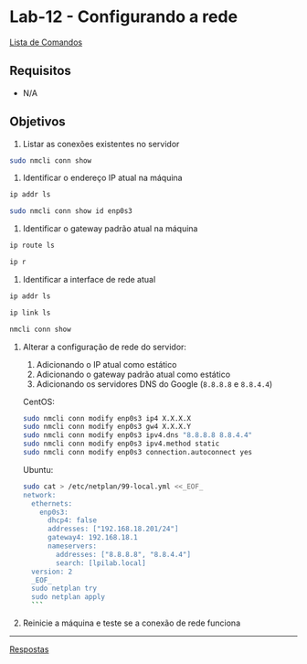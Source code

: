 # Lab-12 - Configurando a rede

[Lista de Comandos](../comandos.md)

## Requisitos

- N/A

<!--
 Desabilitar o `systemd-resolved`:

    ```bash
    sudo systemctl disable systemd-resolved
    sudo systemctl stop systemd-resolved
    sudo rm -f /etc/resolv.conf
    ```

    Editar o arquivo `/etc/NetworkManager/NetworkManager.conf` e logo abaixo do `[main]` acrescentar a linha:

    ```
    [main]
    dns=default
    ```
    -->

## Objetivos

1. Listar as conexões existentes no servidor

```bash
sudo nmcli conn show
```

1. Identificar o endereço IP atual na máquina

```bash
ip addr ls
```

```bash
sudo nmcli conn show id enp0s3
```

1. Identificar o gateway padrão atual na máquina

```bash
ip route ls
```

```bash
ip r
```

1. Identificar a interface de rede atual

```bash
ip addr ls
```

```bash
ip link ls
```

```bash
nmcli conn show
```

1. Alterar a configuração de rede do servidor:
    1. Adicionando o IP atual como estático
    1. Adicionando o gateway padrão atual como estático
    1. Adicionando os servidores DNS do Google (`8.8.8.8` e `8.8.4.4`)

      CentOS:

      ```bash
      sudo nmcli conn modify enp0s3 ip4 X.X.X.X
      sudo nmcli conn modify enp0s3 gw4 X.X.X.Y
      sudo nmcli conn modify enp0s3 ipv4.dns "8.8.8.8 8.8.4.4"
      sudo nmcli conn modify enp0s3 ipv4.method static
      sudo nmcli conn modify enp0s3 connection.autoconnect yes
      ```

      Ubuntu:

      ```bash
      sudo cat > /etc/netplan/99-local.yml <<_EOF_
      network:
        ethernets:
          enp0s3:
            dhcp4: false
            addresses: ["192.168.18.201/24"]
            gateway4: 192.168.18.1
            nameservers:
              addresses: ["8.8.8.8", "8.8.4.4"]
              search: [lpilab.local]
        version: 2
        _EOF_
        sudo netplan try
        sudo netplan apply
        ```

1. Reinicie a máquina e teste se a conexão de rede funciona


------------
[Respostas](respostas.md)
